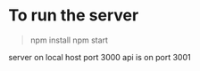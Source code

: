 


# To run the server

> npm install
> npm start

server on local host port 3000
api is on port 3001